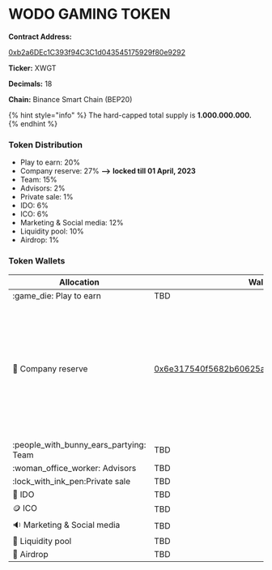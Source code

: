 # WODO GAMING TOKEN

**Contract Address:**&#x20;

[0xb2a6DEc1C393f94C3C1d043545175929f80e9292](https://bscscan.com/address/0xb2a6DEc1C393f94C3C1d043545175929f80e9292)

**Ticker:** XWGT

**Decimals:** 18

**Chain:** Binance Smart Chain (BEP20)

{% hint style="info" %}
The hard-capped total supply is **1.000.000.000.**
{% endhint %}

### **Token Distribution**

* Play to earn: 20%&#x20;
* Company reserve: 27% **-->** **locked till 01 April, 2023**
* Team: 15%&#x20;
* Advisors: 2%&#x20;
* Private sale: 1%&#x20;
* IDO: 6%&#x20;
* ICO: 6%&#x20;
* Marketing & Social media: 12%&#x20;
* Liquidity pool: 10%&#x20;
* Airdrop: 1%

### Token Wallets

| Allocation                                 | Wallet                                                                                                               | Lock                                                                                                                                                             |
| ------------------------------------------ | -------------------------------------------------------------------------------------------------------------------- | ---------------------------------------------------------------------------------------------------------------------------------------------------------------- |
| :game\_die: Play to earn                   | TBD                                                                                                                  |                                                                                                                                                                  |
| :briefcase: Company reserve                | [0x6e317540f5682b60625aAf548D83D4F917F74Fb1](https://bscscan.com/address/0x6e317540f5682b60625aAf548D83D4F917F74Fb1) | <p><strong><code>Release Date:</code></strong><code>  01 April , 2023</code><br><strong>Vesting:</strong> Released over 2 years once the locking is revoked.</p> |
|                                            |                                                                                                                      |                                                                                                                                                                  |
| :people\_with\_bunny\_ears\_partying: Team | TBD                                                                                                                  |                                                                                                                                                                  |
| :woman\_office\_worker: Advisors           | TBD                                                                                                                  |                                                                                                                                                                  |
| :lock\_with\_ink\_pen:Private sale         | TBD                                                                                                                  |                                                                                                                                                                  |
| :purse: IDO                                | TBD                                                                                                                  |                                                                                                                                                                  |
| :coin: ICO                                 | TBD                                                                                                                  |                                                                                                                                                                  |
| :sound: Marketing & Social media           | TBD                                                                                                                  |                                                                                                                                                                  |
| :8ball: Liquidity pool                     | TBD                                                                                                                  |                                                                                                                                                                  |
| :gift: Airdrop                             | TBD                                                                                                                  |                                                                                                                                                                  |
